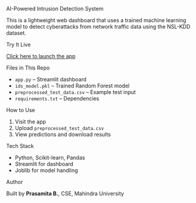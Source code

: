  AI-Powered Intrusion Detection System

This is a lightweight web dashboard that uses a trained machine learning model to detect cyberattacks from network traffic data using the NSL-KDD dataset.

Try It Live

[Click here to launch the app](https://your-app-url.streamlit.app)

 Files in This Repo

* `app.py` – Streamlit dashboard
* `ids_model.pkl` – Trained Random Forest model
* `preprocessed_test_data.csv` – Example test input
* `requirements.txt` – Dependencies

 How to Use

1. Visit the app
2. Upload `preprocessed_test_data.csv`
3. View predictions and download results

Tech Stack

* Python, Scikit-learn, Pandas
* Streamlit for dashboard
* Joblib for model handling

 Author

Built by **Prasamita B.**, CSE, Mahindra University
